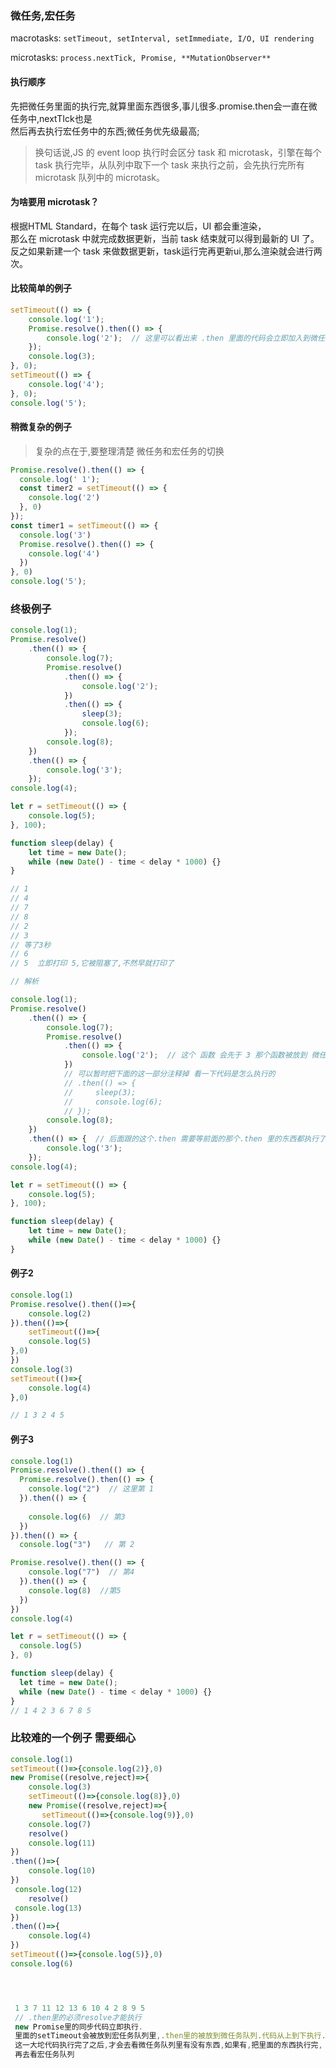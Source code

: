 ### 微任务,宏任务
macrotasks:  `setTimeout, setInterval, setImmediate, I/O, UI rendering `  

microtasks:  `process.nextTick, Promise, **MutationObserver** `  

#### 执行顺序 
先把微任务里面的执行完,就算里面东西很多,事儿很多.promise.then会一直在微任务中,nextTIck也是  
然后再去执行宏任务中的东西;微任务优先级最高;  
> 换句话说,JS 的 event loop 执行时会区分 task 和 microtask，引擎在每个 task 执行完毕，从队列中取下一个 task 来执行之前，会先执行完所有 microtask 队列中的 microtask。
#### 为啥要用 microtask？  
根据HTML Standard，在每个 task 运行完以后，UI 都会重渲染，  
那么在 microtask 中就完成数据更新，当前 task 结束就可以得到最新的 UI 了。  
反之如果新建一个 task 来做数据更新，task运行完再更新ui,那么渲染就会进行两次。  


#### 比较简单的例子  
```js
setTimeout(() => {
    console.log('1');
    Promise.resolve().then(() => {
        console.log('2');  // 这里可以看出来 .then 里面的代码会立即加入到微任务,但是并不会立马执行
    });
    console.log(3);
}, 0);
setTimeout(() => {
    console.log('4');
}, 0);
console.log('5');
```

#### 稍微复杂的例子
> 复杂的点在于,要整理清楚 微任务和宏任务的切换
```js
Promise.resolve().then(() => {
  console.log(' 1');
  const timer2 = setTimeout(() => {
    console.log('2')
  }, 0)
});
const timer1 = setTimeout(() => {
  console.log('3')
  Promise.resolve().then(() => {
    console.log('4')
  })
}, 0)
console.log('5');
```

### 终极例子
```js
console.log(1);
Promise.resolve()
    .then(() => {
        console.log(7);
        Promise.resolve()
            .then(() => {
                console.log('2');
            })
            .then(() => {
                sleep(3);
                console.log(6);
            });
        console.log(8);
    })
    .then(() => { 
        console.log('3');
    });
console.log(4);

let r = setTimeout(() => {
    console.log(5);
}, 100);

function sleep(delay) {
    let time = new Date();
    while (new Date() - time < delay * 1000) {}
}

// 1
// 4
// 7
// 8
// 2
// 3
// 等了3秒
// 6 
// 5  立即打印 5,它被阻塞了,不然早就打印了

// 解析

console.log(1);
Promise.resolve()
    .then(() => {
        console.log(7);
        Promise.resolve()
            .then(() => {
                console.log('2');  // 这个 函数 会先于 3 那个函数被放到 微任务队列里 
            })
            // 可以暂时把下面的这一部分注释掉 看一下代码是怎么执行的
            // .then(() => {
            //     sleep(3);
            //     console.log(6);
            // });
        console.log(8);
    })
    .then(() => {  // 后面跟的这个.then 需要等前面的那个.then 里的东西都执行了,才会放到微任务队列
        console.log('3');
    });
console.log(4);

let r = setTimeout(() => {
    console.log(5);
}, 100);

function sleep(delay) {
    let time = new Date();
    while (new Date() - time < delay * 1000) {}
}
```

#### 例子2
```js
console.log(1)
Promise.resolve().then(()=>{
    console.log(2)
}).then(()=>{
    setTimeout(()=>{
    console.log(5)
},0)
})
console.log(3)
setTimeout(()=>{
    console.log(4) 
},0)

// 1 3 2 4 5
```

#### 例子3
```js
console.log(1)
Promise.resolve().then(() => {
  Promise.resolve().then(() => {
    console.log("2")  // 这里第 1
  }).then(() => {
    
    console.log(6)  // 第3
  }) 
}).then(() => {
  console.log("3")   // 第 2

Promise.resolve().then(() => {
    console.log("7")  // 第4
  }).then(() => {
    console.log(8)  //第5
  }) 
})
console.log(4)

let r = setTimeout(() => {
  console.log(5)
}, 0)

function sleep(delay) {
  let time = new Date();
  while (new Date() - time < delay * 1000) {}
}
// 1 4 2 3 6 7 8 5 
```


### 比较难的一个例子 需要细心
```js
console.log(1)
setTimeout(()=>{console.log(2)},0)
new Promise((resolve,reject)=>{
    console.log(3)
    setTimeout(()=>{console.log(8)},0)
    new Promise((resolve,reject)=>{
       setTimeout(()=>{console.log(9)},0)
    console.log(7)
    resolve()
    console.log(11)
})
.then(()=>{
    console.log(10)
})
 console.log(12)
    resolve()
 console.log(13)
})
.then(()=>{
    console.log(4)
})
setTimeout(()=>{console.log(5)},0)
console.log(6)




 1 3 7 11 12 13 6 10 4 2 8 9 5 
 // .then里的必须resolve才能执行  
 new Promise里的同步代码立即执行.  
 里面的setTimeout会被放到宏任务队列里,.then里的被放到微任务队列.代码从上到下执行.  
 这一大坨代码执行完了之后,才会去看微任务队列里有没有东西,如果有,把里面的东西执行完,  
 再去看宏任务队列
```
